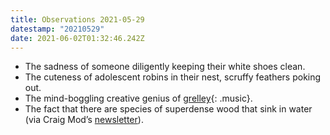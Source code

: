 ```yaml
---
title: Observations 2021-05-29
datestamp: "20210529"
date: 2021-06-02T01:32:46.242Z
---
```

- The sadness of someone diligently keeping their white shoes clean.
- The cuteness of adolescent robins in their nest, scruffy feathers poking out.
- The mind-boggling creative genius of [grelley](https://hideoutchicago.com/event/grelley/){: .music}.
- The fact that there are species of superdense wood that sink in water (via Craig Mod’s [newsletter](https://craigmod.com/)).